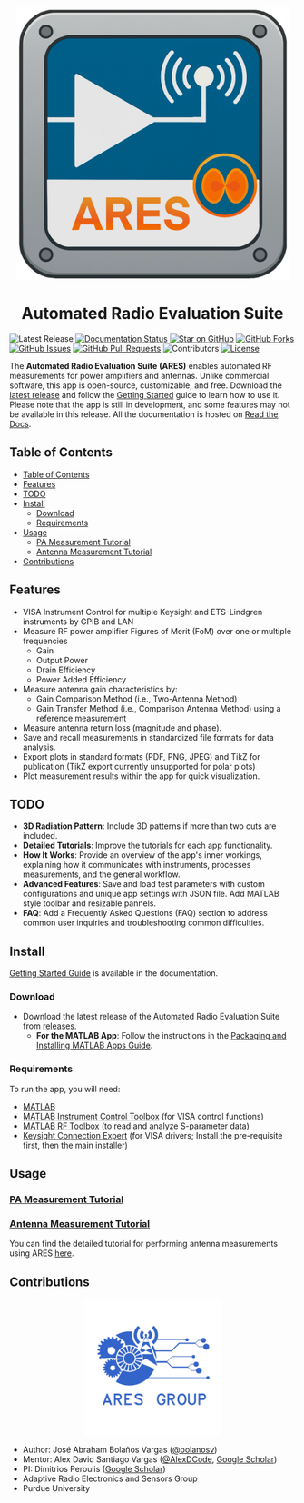 <p align="center">
  <img src="./src/support/ARES%20Icon.png" width="480"/>
<p \>
<h1 align="center">Automated Radio Evaluation Suite
</h1>

![Latest Release](https://img.shields.io/github/v/release/AlexDCode/AutomatedRadioEvaluationSuite?label=Latest%20Release)
[![Documentation Status](https://readthedocs.org/projects/aresapp/badge/?version=latest)](https://aresapp.readthedocs.io/en/latest/?badge=latest)
[![Star on GitHub](https://img.shields.io/github/stars/AlexDCode/AutomatedRadioEvaluationSuite?style=social)](https://github.com/AlexDCode/AutomatedRadioEvaluationSuite/stargazers)
[![GitHub Forks](https://img.shields.io/github/forks/AlexDCode/AutomatedRadioEvaluationSuite?style=social)](https://github.com/AlexDCode/AutomatedRadioEvaluationSuite/network/members)
[![GitHub Issues](https://img.shields.io/github/issues/AlexDCode/AutomatedRadioEvaluationSuite)](https://github.com/AlexDCode/AutomatedRadioEvaluationSuite/issues)
[![GitHub Pull Requests](https://img.shields.io/github/issues-pr/AlexDCode/AutomatedRadioEvaluationSuite)](https://github.com/AlexDCode/AutomatedRadioEvaluationSuite/pulls)
![Contributors](https://img.shields.io/github/contributors/AlexDCode/AutomatedRadioEvaluationSuite)
[![License](https://img.shields.io/github/license/AlexDCode/AutomatedRadioEvaluationSuite)](https://github.com/AlexDCode/AutomatedRadioEvaluationSuite/blob/main/LICENSE.txt)


The **Automated Radio Evaluation Suite (ARES)** enables automated RF measurements for power amplifiers and antennas. Unlike commercial software, this app is open-source, customizable, and free. Download the [latest release](https://github.com/AlexDCode/AutomatedRadioEvaluationSuite/releases) and follow the [Getting Started](https://aresio.readthedocs.io/en/latest/getting_started.html) guide to learn how to use it. Please note that the app is still in development, and some features may not be available in this release. All the documentation is hosted on [Read the Docs](https://aresio.readthedocs.io/).

## Table of Contents

- [Table of Contents](#table-of-contents)
- [Features](#features)
- [TODO](#todo)
- [Install](#install)
  - [Download](#download)
  - [Requirements](#requirements)
- [Usage](#usage)
  - [PA Measurement Tutorial](#pa-measurement-tutorial)
  - [Antenna Measurement Tutorial](#antenna-measurement-tutorial)
- [Contributions](#contributions)

## Features

- VISA Instrument Control for multiple Keysight and ETS-Lindgren instruments by GPIB and LAN
- Measure RF power amplifier Figures of Merit (FoM) over one or multiple frequencies
  - Gain
  - Output Power
  - Drain Efficiency
  - Power Added Efficiency
- Measure antenna gain characteristics by:
  - Gain Comparison Method (i.e., Two-Antenna Method)
  - Gain Transfer Method (i.e., Comparison Antenna Method) using a reference measurement
- Measure antenna return loss (magnitude and phase).
- Save and recall measurements in standardized file formats for data analysis.
- Export plots in standard formats (PDF, PNG, JPEG) and TikZ for publication (TikZ export currently unsupported for polar plots)
- Plot measurement results within the app for quick visualization.

## TODO

- **3D Radiation Pattern**: Include 3D patterns if more than two cuts are included.
- **Detailed Tutorials**: Improve the tutorials for each app functionality.
- **How It Works**: Provide an overview of the app's inner workings, explaining how it communicates with instruments, processes measurements, and the general workflow.
- **Advanced Features**: Save and load test parameters with custom configurations and unique app settings with JSON file. Add MATLAB style toolbar and resizable pannels.
- **FAQ**: Add a Frequently Asked Questions (FAQ) section to address common user inquiries and troubleshooting common difficulties.

## Install

[Getting Started Guide](https://aresio.readthedocs.io/en/latest/getting_started.html) is available in the documentation.

### Download

- Download the latest release of the Automated Radio Evaluation Suite from [releases](https://github.com/bolanosv/AutomatedRadioEvaluationSuite/releases).
  - **For the MATLAB App**: Follow the instructions in the [Packaging and Installing MATLAB Apps Guide](https://www.mathworks.com/videos/packaging-and-installing-matlab-apps-70404.html).

### Requirements

To run the app, you will need:

- [MATLAB](https://www.mathworks.com/products/matlab.html)
- [MATLAB Instrument Control Toolbox](https://www.mathworks.com/products/instrument.html) (for VISA control functions)
- [MATLAB RF Toolbox](https://www.mathworks.com/products/rftoolbox.html) (to read and analyze S-parameter data)
- [Keysight Connection Expert](https://www.keysight.com/us/en/lib/software-detail/computer-software/io-libraries-suite-downloads-2175637.html) (for VISA drivers; Install the pre-requisite first, then the main installer)

## Usage

### [PA Measurement Tutorial](https://aresio.readthedocs.io/en/latest/tutorial_PA.html)

### [Antenna Measurement Tutorial](https://aresio.readthedocs.io/en/latest/tutorial_ant.html)

You can find the detailed tutorial for performing antenna measurements using ARES [here](docs/assets/Tutorials/Antenna%20Tutorial.pdf).

## Contributions

<p align="center">
  <img src="./docs/assets/ARES_logo.jpg" width="240"/>
<p \>
  
- Author: José Abraham Bolaños Vargas ([@bolanosv](http://github.com/bolanosv))
- Mentor: Alex David Santiago Vargas ([@AlexDCode](http://github.com/AlexDCode), [Google Scholar](https://scholar.google.com/citations?user=n_pFUoEAAAAJ&hl=en))
- PI: Dimitrios Peroulis ([Google Scholar](https://scholar.google.com/citations?user=agc3kMMAAAAJ&hl=en&oi=ao))
- Adaptive Radio Electronics and Sensors Group
- Purdue University
